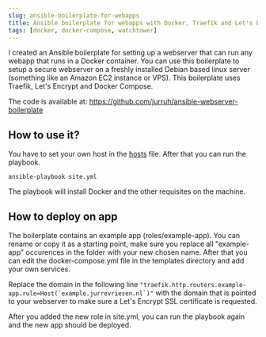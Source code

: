 ```yaml
---
slug: ansible-boilerplate-for-webapps
title: Ansible boilerplate for webapps with Docker, Traefik and Let's Encrypt
tags: [docker, docker-compose, watchtower]
---
```


I created an Ansible boilerplate for setting up a webserver that can run any webapp that runs in a Docker container. You can use this boilerplate to setup a secure webserver on a freshly installed Debian based linux server (something like an Amazon EC2 instance or VPS). This boilerplate uses Traefik, Let's Encrypt and Docker Compose. 

The code is available at: https://github.com/jurruh/ansible-webserver-boilerplate

## How to use it?
You have to set your own host in the [hosts](https://docs.ansible.com/ansible/latest/user_guide/intro_inventory.html) file. After that you can run the playbook.

```
ansible-playbook site.yml
``` 

The playbook will install Docker and the other requisites on the machine.

## How to deploy on app
The boilerplate contains an example app (roles/example-app). You can rename or copy it as a starting point, make sure you replace all "example-app" occurences in the folder with your new chosen name. After that you can edit the docker-compose.yml file in the templates directory and add your own services.

Replace the domain in the following line ``"traefik.http.routers.example-app.rule=Host(`example.jurrevriesen.nl`)"`` with the domain that is pointed to your webserver to make sure a Let's Encrypt SSL certificate is requested.

After you added the new role in site.yml, you can run the playbook again and the new app should be deployed.